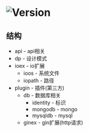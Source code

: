 # ![Version](https://img.shields.io/badge/version-0.0.4-green.svg)

## 结构
* api - api相关
* dp - 设计模式
* ioex - io扩展
  * ioos - 系统文件
  * iopath - 路径
* plugin - 插件(第三方)
  * db - 数据库相关
    * identity - 标识
    * mongodb - mongo
    * mysqldb - mysql
  * ginex - gin扩展(http请求)